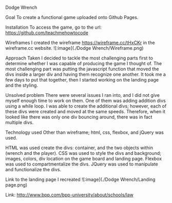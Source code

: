 Dodge Wrench

Goal 
To create a functional game uploaded onto Github Pages.

Installation
To access the game, go to the url:
https://github.com/teachmehowtocode

Wireframes
I created the wireframe https://wireframe.cc/tHxCKr in the wireframe.cc website.
![:image](./Dodge Wrench/Wireframe.png)

Approach Taken
I decided to tackle the most challenging parts first to determine whether I was capable of 
producing the game I thought of. The most challenging part was putting the javascript 
function that moved the divs inside a larger div and having them recognize one another.
It took me a few days to put that together, then I started working on the landing page
and the styling. 

Unsolved problem
There were several issues I ran into, and I did not give myself enough time to work on them.
One of them was adding addition divs using a while loop. I was able to create the additional
divs; however, each of these divs were created and moved at the same speeds. Therefore,
when it looked like there was only one div bouncing around, there was in fact multiple
divs. 


Technology used
Other than wireframe; html, css, flexbox, and jQuery was used.

HTML was used create the divs: container, and the two objects within
(wrench and the player).
CSS was used to style the divs and background; images, colors, div
location on the game board and landing page.
Flexbox was used to compartmentalize the divs.
JQuery was used to manipulate and functionalize the divs.


Link to the landing page I recreated
![:image](./Dodge Wrench/Landing page.png)

Link: http://www.bpp.com/bpp-university/about/schools/law


